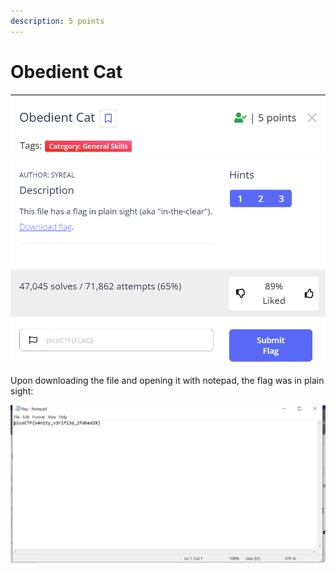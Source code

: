 ```yaml
---
description: 5 points
---
```


# Obedient Cat

![](<../../.gitbook/assets/Screenshot (2) (1).png>)

Upon downloading the file and opening it with notepad, the flag was in plain sight:

![](<../../.gitbook/assets/Screenshot (3).png>)

